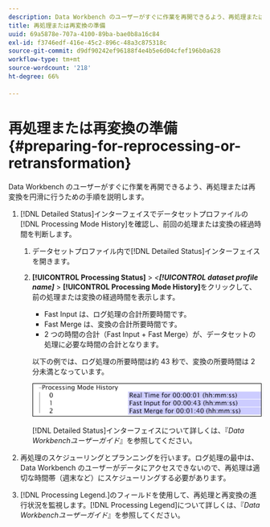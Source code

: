 ```yaml
---
description: Data Workbench のユーザーがすぐに作業を再開できるよう、再処理または再変換を円滑に行うための手順を説明します。
title: 再処理または再変換の準備
uuid: 69a5878e-707a-4100-89ba-bae0b8a16c84
exl-id: f3746edf-416e-45c2-896c-48a3c875318c
source-git-commit: d9df90242ef96188f4e4b5e6d04cfef196b0a628
workflow-type: tm+mt
source-wordcount: '218'
ht-degree: 66%

---
```


# 再処理または再変換の準備{#preparing-for-reprocessing-or-retransformation}

Data Workbench のユーザーがすぐに作業を再開できるよう、再処理または再変換を円滑に行うための手順を説明します。

1. [!DNL Detailed Status]インターフェイスでデータセットプロファイルの[!DNL Processing Mode History]を確認し、前回の処理または変換の経過時間を判断します。

   1. データセットプロファイル内で[!DNL Detailed Status]インターフェイスを開きます。
   1. **[!UICONTROL Processing Status]** > *&lt;**[!UICONTROL dataset profile name]*** > **[!UICONTROL Processing Mode History]**&#x200B;をクリックして、前の処理または変換の経過時間を表示します。

      * Fast Input は、ログ処理の合計所要時間です。
      * Fast Merge は、変換の合計所要時間です。
      * 2 つの時間の合計（Fast Input + Fast Merge）が、データセットの処理に必要な時間の合計となります。

      以下の例では、ログ処理の所要時間は約 43 秒で、変換の所要時間は 2 分未満となっています。

      ![](assets/vis_DetailedStatus_ProcessingModeHistory.png)

      [!DNL Detailed Status]インターフェイスについて詳しくは、『*Data Workbenchユーザーガイド*』を参照してください。


1. 再処理のスケジューリングとプランニングを行います。ログ処理の最中は、Data Workbench のユーザーがデータにアクセスできないので、再処理は適切な時間帯（週末など）にスケジューリングする必要があります。
1. [!DNL Processing Legend.]のフィールドを使用して、再処理と再変換の進行状況を監視します。[!DNL Processing Legend]について詳しくは、『*Data Workbenchユーザーガイド*』を参照してください。
